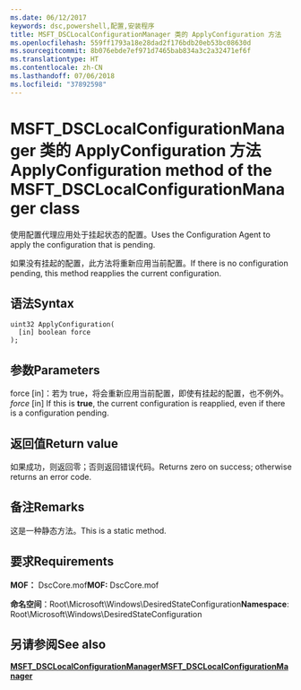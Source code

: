 ```yaml
---
ms.date: 06/12/2017
keywords: dsc,powershell,配置,安装程序
title: MSFT_DSCLocalConfigurationManager 类的 ApplyConfiguration 方法
ms.openlocfilehash: 559ff1793a18e28dad2f176bdb20eb53bc08630d
ms.sourcegitcommit: 8b076ebde7ef971d7465bab834a3c2a32471ef6f
ms.translationtype: HT
ms.contentlocale: zh-CN
ms.lasthandoff: 07/06/2018
ms.locfileid: "37892598"
---
```

# <a name="applyconfiguration-method-of-the-msftdsclocalconfigurationmanager-class"></a><span data-ttu-id="9123b-103">MSFT_DSCLocalConfigurationManager 类的 ApplyConfiguration 方法</span><span class="sxs-lookup"><span data-stu-id="9123b-103">ApplyConfiguration method of the MSFT_DSCLocalConfigurationManager class</span></span>

<span data-ttu-id="9123b-104">使用配置代理应用处于挂起状态的配置。</span><span class="sxs-lookup"><span data-stu-id="9123b-104">Uses the Configuration Agent to apply the configuration that is pending.</span></span>

<span data-ttu-id="9123b-105">如果没有挂起的配置，此方法将重新应用当前配置。</span><span class="sxs-lookup"><span data-stu-id="9123b-105">If there is no configuration pending, this method reapplies the current configuration.</span></span>

## <a name="syntax"></a><span data-ttu-id="9123b-106">语法</span><span class="sxs-lookup"><span data-stu-id="9123b-106">Syntax</span></span>

```mof
uint32 ApplyConfiguration(
  [in] boolean force
);
```

## <a name="parameters"></a><span data-ttu-id="9123b-107">参数</span><span class="sxs-lookup"><span data-stu-id="9123b-107">Parameters</span></span>

<span data-ttu-id="9123b-108">force \[in\]：若为 true，将会重新应用当前配置，即使有挂起的配置，也不例外。</span><span class="sxs-lookup"><span data-stu-id="9123b-108">*force* \[in\] If this is **true**, the current configuration is reapplied, even if there is a configuration pending.</span></span>

## <a name="return-value"></a><span data-ttu-id="9123b-109">返回值</span><span class="sxs-lookup"><span data-stu-id="9123b-109">Return value</span></span>

<span data-ttu-id="9123b-110">如果成功，则返回零；否则返回错误代码。</span><span class="sxs-lookup"><span data-stu-id="9123b-110">Returns zero on success; otherwise returns an error code.</span></span>

## <a name="remarks"></a><span data-ttu-id="9123b-111">备注</span><span class="sxs-lookup"><span data-stu-id="9123b-111">Remarks</span></span>

<span data-ttu-id="9123b-112">这是一种静态方法。</span><span class="sxs-lookup"><span data-stu-id="9123b-112">This is a static method.</span></span>

## <a name="requirements"></a><span data-ttu-id="9123b-113">要求</span><span class="sxs-lookup"><span data-stu-id="9123b-113">Requirements</span></span>

<span data-ttu-id="9123b-114">**MOF：** DscCore.mof</span><span class="sxs-lookup"><span data-stu-id="9123b-114">**MOF:** DscCore.mof</span></span>

<span data-ttu-id="9123b-115">**命名空间**：Root\Microsoft\Windows\DesiredStateConfiguration</span><span class="sxs-lookup"><span data-stu-id="9123b-115">**Namespace**: Root\Microsoft\Windows\DesiredStateConfiguration</span></span>

## <a name="see-also"></a><span data-ttu-id="9123b-116">另请参阅</span><span class="sxs-lookup"><span data-stu-id="9123b-116">See also</span></span>

[<span data-ttu-id="9123b-117">**MSFT_DSCLocalConfigurationManager**</span><span class="sxs-lookup"><span data-stu-id="9123b-117">**MSFT_DSCLocalConfigurationManager**</span></span>](msft-dsclocalconfigurationmanager.md)